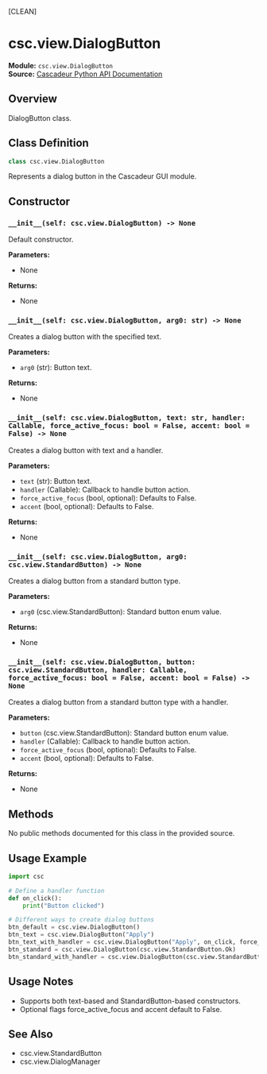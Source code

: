 [CLEAN]
<!-- Cleaned by batch script 2025-08-22 22:48 | Original: 301fc8f0 -->

# csc.view.DialogButton

**Module:** `csc.view.DialogButton`  
**Source:** [Cascadeur Python API Documentation](https://cascadeur.com/python-api/csc.html)

## Overview

DialogButton class.

## Class Definition

```python
class csc.view.DialogButton
```

Represents a dialog button in the Cascadeur GUI module.

## Constructor

### `__init__(self: csc.view.DialogButton) -> None`

Default constructor.

**Parameters:**
- None

**Returns:**
- None

### `__init__(self: csc.view.DialogButton, arg0: str) -> None`

Creates a dialog button with the specified text.

**Parameters:**
- `arg0` (str): Button text.

**Returns:**
- None

### `__init__(self: csc.view.DialogButton, text: str, handler: Callable, force_active_focus: bool = False, accent: bool = False) -> None`

Creates a dialog button with text and a handler.

**Parameters:**
- `text` (str): Button text.
- `handler` (Callable): Callback to handle button action.
- `force_active_focus` (bool, optional): Defaults to False.
- `accent` (bool, optional): Defaults to False.

**Returns:**
- None

### `__init__(self: csc.view.DialogButton, arg0: csc.view.StandardButton) -> None`

Creates a dialog button from a standard button type.

**Parameters:**
- `arg0` (csc.view.StandardButton): Standard button enum value.

**Returns:**
- None

### `__init__(self: csc.view.DialogButton, button: csc.view.StandardButton, handler: Callable, force_active_focus: bool = False, accent: bool = False) -> None`

Creates a dialog button from a standard button type with a handler.

**Parameters:**
- `button` (csc.view.StandardButton): Standard button enum value.
- `handler` (Callable): Callback to handle button action.
- `force_active_focus` (bool, optional): Defaults to False.
- `accent` (bool, optional): Defaults to False.

**Returns:**
- None

## Methods

No public methods documented for this class in the provided source.

## Usage Example

```python
import csc

# Define a handler function
def on_click():
    print("Button clicked")

# Different ways to create dialog buttons
btn_default = csc.view.DialogButton()
btn_text = csc.view.DialogButton("Apply")
btn_text_with_handler = csc.view.DialogButton("Apply", on_click, force_active_focus=True, accent=True)
btn_standard = csc.view.DialogButton(csc.view.StandardButton.Ok)
btn_standard_with_handler = csc.view.DialogButton(csc.view.StandardButton.Cancel, on_click)
```

## Usage Notes

- Supports both text-based and StandardButton-based constructors.
- Optional flags force_active_focus and accent default to False.

## See Also

- csc.view.StandardButton
- csc.view.DialogManager